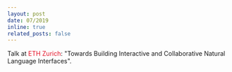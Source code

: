 ```yaml
---
layout: post
date: 07/2019
inline: true
related_posts: false
---
```

Talk at <font color="#e51227">ETH Zurich</font>: "Towards Building Interactive and Collaborative Natural Language Interfaces".
